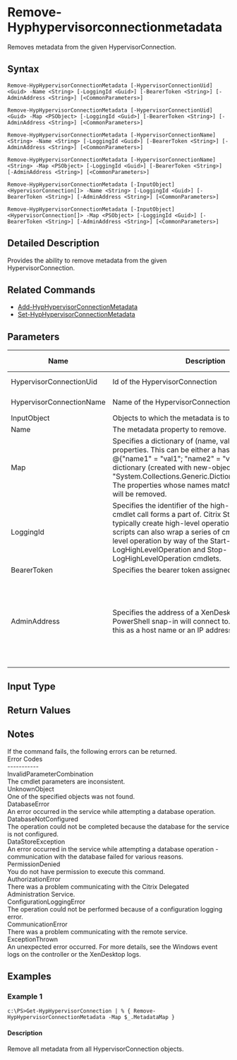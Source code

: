 ﻿
# Remove-Hyphypervisorconnectionmetadata
Removes metadata from the given HypervisorConnection.
## Syntax
```
Remove-HypHypervisorConnectionMetadata [-HypervisorConnectionUid] <Guid> -Name <String> [-LoggingId <Guid>] [-BearerToken <String>] [-AdminAddress <String>] [<CommonParameters>]

Remove-HypHypervisorConnectionMetadata [-HypervisorConnectionUid] <Guid> -Map <PSObject> [-LoggingId <Guid>] [-BearerToken <String>] [-AdminAddress <String>] [<CommonParameters>]

Remove-HypHypervisorConnectionMetadata [-HypervisorConnectionName] <String> -Name <String> [-LoggingId <Guid>] [-BearerToken <String>] [-AdminAddress <String>] [<CommonParameters>]

Remove-HypHypervisorConnectionMetadata [-HypervisorConnectionName] <String> -Map <PSObject> [-LoggingId <Guid>] [-BearerToken <String>] [-AdminAddress <String>] [<CommonParameters>]

Remove-HypHypervisorConnectionMetadata [-InputObject] <HypervisorConnection[]> -Name <String> [-LoggingId <Guid>] [-BearerToken <String>] [-AdminAddress <String>] [<CommonParameters>]

Remove-HypHypervisorConnectionMetadata [-InputObject] <HypervisorConnection[]> -Map <PSObject> [-LoggingId <Guid>] [-BearerToken <String>] [-AdminAddress <String>] [<CommonParameters>]
```
## Detailed Description
Provides the ability to remove metadata from the given HypervisorConnection.


## Related Commands

* [Add-HypHypervisorConnectionMetadata](../Add-HypHypervisorConnectionMetadata/)
* [Set-HypHypervisorConnectionMetadata](../Set-HypHypervisorConnectionMetadata/)
## Parameters
| Name   | Description | Required? | Pipeline Input | Default Value |
| --- | --- | --- | --- | --- |
| HypervisorConnectionUid | Id of the HypervisorConnection | true | true (ByValue, ByPropertyName) |  |
| HypervisorConnectionName | Name of the HypervisorConnection | true | true (ByValue, ByPropertyName) |  |
| InputObject | Objects to which the metadata is to be added. | true | true (ByValue) |  |
| Name | The metadata property to remove. | true | false |  |
| Map | Specifies a dictionary of (name, value)-pairs for the properties. This can be either a hashtable (created with @{"name1" = "val1"; "name2" = "val2"}) or a string dictionary (created with new-object "System.Collections.Generic.Dictionary\[String,String\]"). The properties whose names match keys in the map will be removed. | true | true (ByValue) |  |
| LoggingId | Specifies the identifier of the high-level operation this cmdlet call forms a part of. Citrix Studio and Director typically create high-level operations. PowerShell scripts can also wrap a series of cmdlet calls in a high-level operation by way of the Start-LogHighLevelOperation and Stop-LogHighLevelOperation cmdlets. | false | false |  |
| BearerToken | Specifies the bearer token assigned to the calling user | false | false |  |
| AdminAddress | Specifies the address of a XenDesktop controller the PowerShell snap-in will connect to. You can provide this as a host name or an IP address. | false | false | Localhost. Once a value is provided by any cmdlet, this value becomes the default. |

## Input Type

### 

## Return Values

### 

## Notes
If the command fails, the following errors can be returned.<br>    Error Codes<br>    -----------<br>    InvalidParameterCombination<br>        The cmdlet parameters are inconsistent.<br>    UnknownObject<br>        One of the specified objects was not found.<br>    DatabaseError<br>        An error occurred in the service while attempting a database operation.<br>    DatabaseNotConfigured<br>        The operation could not be completed because the database for the service is not configured.<br>    DataStoreException<br>        An error occurred in the service while attempting a database operation - communication with the database failed for various reasons.<br>    PermissionDenied<br>        You do not have permission to execute this command.<br>    AuthorizationError<br>        There was a problem communicating with the Citrix Delegated Administration Service.<br>    ConfigurationLoggingError<br>        The operation could not be performed because of a configuration logging error.<br>    CommunicationError<br>        There was a problem communicating with the remote service.<br>    ExceptionThrown<br>        An unexpected error occurred.  For more details, see the Windows event logs on the controller or the XenDesktop logs.
## Examples

### Example 1
```
c:\PS>Get-HypHypervisorConnection | % { Remove-HypHypervisorConnectionMetadata -Map $_.MetadataMap }
```
#### Description
Remove all metadata from all HypervisorConnection objects.
